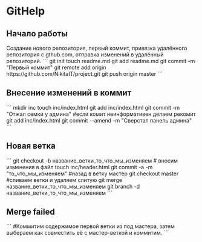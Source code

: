 # GitHelp
<h2>Начало работы</h2>
Создание нового репозитория, первый коммит, привязка удалённого репозитория с gthub.com, отправка изменений в удалённый репозиторий.
```
git init
touch readme.md
git add readme.md
git commit -m "Первый коммит"
git remote add origin https://github.com/NikitaIT/project.git
git push origin master
```

<h2>Внесение изменений в коммит</h2>
```
mkdir inc
touch inc/index.html
git add inc/index.html
git commit -m "Отжал семки у админа"
#если комит неинформативен делаем рекомит
git add inc/index.html
git commit --amend -m "Сверстал панель админа"
```

<h2>Новая ветка</h2>
```
git checkout -b название_ветки_то_что_мы_изменяем
# вносим изменения в файл
touch inc/header.html
git commit -a -m "то_что_мы_изменяем"
#назад в ветку мастер
git checkout master
#сливаем ветки и удаляем слитую
git merge название_ветки_то_что_мы_изменяем
git branch -d название_ветки_то_что_мы_изменяем
```
<h2>Merge failed</h2>
```
<span>#Коммитим содержимое первой ветки из под мастера, затем выбераем как совместить её с мастер-веткой и коммитим.</span>
```
